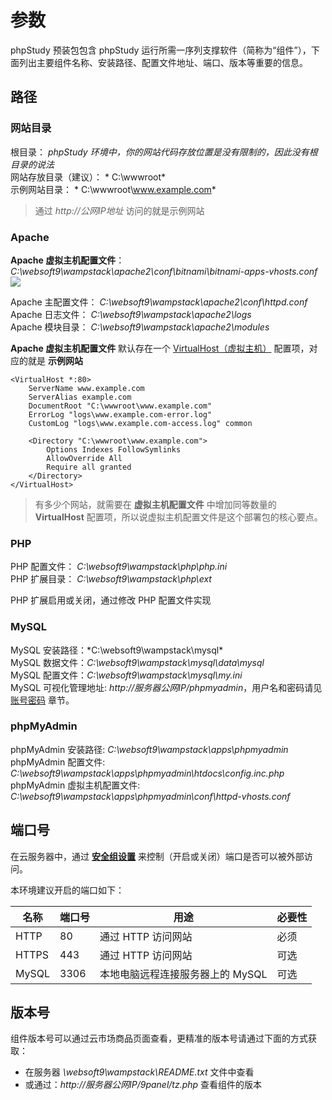 # 参数

phpStudy 预装包包含 phpStudy 运行所需一序列支撑软件（简称为“组件”），下面列出主要组件名称、安装路径、配置文件地址、端口、版本等重要的信息。

## 路径

### 网站目录

根目录： *phpStudy 环境中，你的网站代码存放位置是没有限制的，因此没有根目录的说法*  
网站存放目录（建议）： * C:\wwwroot*  
示例网站目录： * C:\wwwroot\www.example.com*  

> 通过 *http://公网IP地址* 访问的就是示例网站 

### Apache

**Apache 虚拟主机配置文件**： *C:\websoft9\wampstack\apache2\conf\bitnami\bitnami-apps-vhosts.conf*  
![](https://libs.websoft9.com/Websoft9/DocsPicture/zh/wamp/wamp-openvhostconf-websoft9.png)

Apache 主配置文件： *C:\websoft9\wampstack\apache2\conf\httpd.conf*   
Apache 日志文件： *C:\websoft9\wampstack\apache2\logs*  
Apache 模块目录： *C:\websoft9\wampstack\apache2\modules*  

**Apache 虚拟主机配置文件** 默认存在一个 [VirtualHost（虚拟主机）](https://support.websoft9.com/docs/windows/zh/webs-apache.html#虚拟主机) 配置项，对应的就是 **示例网站**
```
<VirtualHost *:80>
    ServerName www.example.com
    ServerAlias example.com
    DocumentRoot "C:\wwwroot\www.example.com"
    ErrorLog "logs\www.example.com-error.log"
    CustomLog "logs\www.example.com-access.log" common

    <Directory "C:\wwwroot\www.example.com">
        Options Indexes FollowSymlinks
        AllowOverride All
        Require all granted
    </Directory>
</VirtualHost>
```

> 有多少个网站，就需要在 **虚拟主机配置文件** 中增加同等数量的 **VirtualHost** 配置项，所以说虚拟主机配置文件是这个部署包的核心要点。

### PHP

PHP 配置文件： *C:\websoft9\wampstack\php\php.ini*  
PHP 扩展目录： *C:\websoft9\wampstack\php\ext*   

PHP 扩展启用或关闭，通过修改 PHP 配置文件实现

### MySQL

MySQL 安装路径：*C:\websoft9\wampstack\mysql\*  
MySQL 数据文件：*C:\websoft9\wampstack\mysql\data\mysql*  
MySQL 配置文件：*C:\websoft9\wampstack\mysql\my.ini*    
MySQL 可视化管理地址: *http://服务器公网IP/phpmyadmin*，用户名和密码请见 [账号密码](/zh/stack-accounts.md) 章节。

### phpMyAdmin

phpMyAdmin 安装路径: *C:\websoft9\wampstack\apps\phpmyadmin*  
phpMyAdmin 配置文件: *C:\websoft9\wampstack\apps\phpmyadmin\htdocs\config.inc.php*   
phpMyAdmin 虚拟主机配置文件: *C:\websoft9\wampstack\apps\phpmyadmin\conf\httpd-vhosts.conf*   

## 端口号

在云服务器中，通过 **[安全组设置](https://support.websoft9.com/docs/faq/zh/tech-instance.html)** 来控制（开启或关闭）端口是否可以被外部访问。 

本环境建议开启的端口如下：

| 名称 | 端口号 | 用途 |  必要性 |
| --- | --- | --- | --- |
| HTTP | 80 | 通过 HTTP 访问网站 | 必须 |
| HTTPS | 443 | 通过 HTTP 访问网站 | 可选 |
| MySQL | 3306 | 本地电脑远程连接服务器上的 MySQL | 可选 |

## 版本号

组件版本号可以通过云市场商品页面查看，更精准的版本号请通过下面的方式获取：

- 在服务器 *\websoft9\wampstack\README.txt* 文件中查看  
- 或通过：*http://服务器公网IP/9panel/tz.php* 查看组件的版本